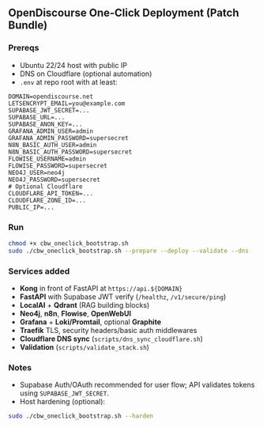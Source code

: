 ## OpenDiscourse One-Click Deployment (Patch Bundle)

### Prereqs
- Ubuntu 22/24 host with public IP
- DNS on Cloudflare (optional automation)
- `.env` at repo root with at least:
```
DOMAIN=opendiscourse.net
LETSENCRYPT_EMAIL=you@example.com
SUPABASE_JWT_SECRET=...
SUPABASE_URL=...
SUPABASE_ANON_KEY=...
GRAFANA_ADMIN_USER=admin
GRAFANA_ADMIN_PASSWORD=supersecret
N8N_BASIC_AUTH_USER=admin
N8N_BASIC_AUTH_PASSWORD=supersecret
FLOWISE_USERNAME=admin
FLOWISE_PASSWORD=supersecret
NEO4J_USER=neo4j
NEO4J_PASSWORD=supersecret
# Optional Cloudflare
CLOUDFLARE_API_TOKEN=...
CLOUDFLARE_ZONE_ID=...
PUBLIC_IP=...
```

### Run
```bash
chmod +x cbw_oneclick_bootstrap.sh
sudo ./cbw_oneclick_bootstrap.sh --prepare --deploy --validate --dns
```

### Services added
- **Kong** in front of FastAPI at `https://api.${DOMAIN}`
- **FastAPI** with Supabase JWT verify (`/healthz`, `/v1/secure/ping`)
- **LocalAI** + **Qdrant** (RAG building blocks)
- **Neo4j**, **n8n**, **Flowise**, **OpenWebUI**
- **Grafana** + **Loki/Promtail**, optional **Graphite**
- **Traefik** TLS, security headers/basic auth middlewares
- **Cloudflare DNS sync** (`scripts/dns_sync_cloudflare.sh`)
- **Validation** (`scripts/validate_stack.sh`)

### Notes
- Supabase Auth/OAuth recommended for user flow; API validates tokens using `SUPABASE_JWT_SECRET`.
- Host hardening (optional):
```bash
sudo ./cbw_oneclick_bootstrap.sh --harden
```
